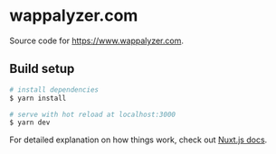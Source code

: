 # wappalyzer.com

Source code for https://www.wappalyzer.com.


## Build setup

``` bash
# install dependencies
$ yarn install

# serve with hot reload at localhost:3000
$ yarn dev
```

For detailed explanation on how things work, check out [Nuxt.js docs](https://nuxtjs.org).
